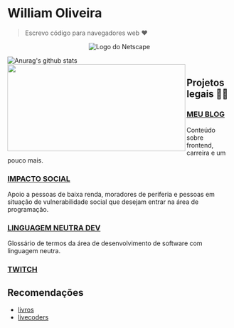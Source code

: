 # William Oliveira

> Escrevo código para navegadores web :heart: 

<p align="center">
   <img src="https://media.giphy.com/media/anjRJ4nv9WJzO/giphy.gif" alt="Logo do Netscape">
</p>

![Anurag's github stats](https://github-readme-stats.vercel.app/api?username=woliveiras&show_icons=true)
<img width="400px" height="195px" align="left" src="https://github-readme-stats.vercel.app/api/top-langs/?username=woliveiras&hide=html&layout=compact&theme=buefy" />  

## Projetos legais 🧙‍♂️

### [MEU BLOG](http://woliveiras.com.br/)

Conteúdo sobre frontend, carreira e um pouco mais.

### [IMPACTO SOCIAL](https://woliveiras.com.br/apoio-social/)

Apoio a pessoas de baixa renda, moradores de periferia e pessoas em situação de vulnerabilidade social que desejam entrar na área de programação.

### [LINGUAGEM NEUTRA DEV](https://github.com/woliveiras/linguagem-neutra-dev)

Glossário de termos da área de desenvolvimento de software com linguagem neutra.

### [TWITCH](https://www.twitch.tv/uillaz)

## Recomendações

- [livros](https://woliveiras.com.br/posts/livros-que-todo-programador-iniciante-deveria-ler/)
- [livecoders](https://twitter.com/girlslivecoders)

<!-- 

## Depoimentos 💓

### O que dizer desse cara que eu mal conheço e já admiro pacas?

Um cara bacana, compromissado, consciente, tem gatos fofos, mora na ZS, tudo de bom.

> Não precisa aceitar esse PR hahahah

[@Ju Amoasei](https://github.com/JulianaAmoasei)

-->

